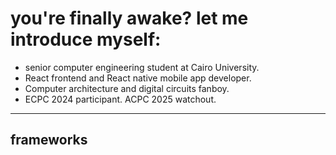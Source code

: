 <h1>you're finally awake? let me introduce myself:</h1>
<ul>
  <li>senior computer engineering student at Cairo University.</li>
  <li>React frontend and React native mobile app developer.</li>
  <li>Computer architecture and digital circuits fanboy.</li>
  <li>ECPC 2024 participant. ACPC 2025 watchout.</li>
</ul>
<hr/>
<h2>frameworks</h2>
<img src="https://dev.to/egfx/react-js-gif-starter-kit-306c" width="10" height="10"/>
